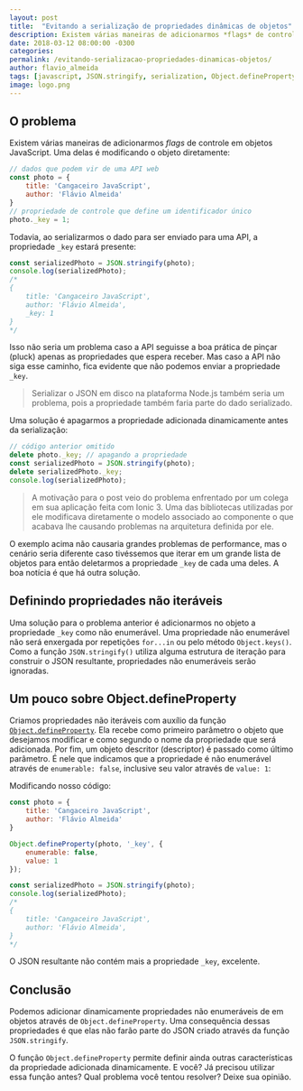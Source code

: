 ```yaml
---
layout: post
title:  "Evitando a serialização de propriedades dinâmicas de objetos"
description: Existem várias maneiras de adicionarmos *flags* de controle em objetos JavaScript. Uma delas é modificando o objeto diretamente. Todavia, ao serializarmos os dados para serem enviados para uma API, a propriedade estará presente.
date: 2018-03-12 08:00:00 -0300
categories:
permalink: /evitando-serializacao-propriedades-dinamicas-objetos/
author: flavio_almeida
tags: [javascript, JSON.stringify, serialization, Object.defineProperty]
image: logo.png
---
```


## O problema

Existem várias maneiras de adicionarmos *flags* de controle em objetos JavaScript. Uma delas é modificando o objeto diretamente:

```javascript
// dados que podem vir de uma API web
const photo = {
    title: 'Cangaceiro JavaScript',
    author: 'Flávio Almeida'
}
// propriedade de controle que define um identificador único
photo._key = 1;
```

Todavia, ao serializarmos o dado para ser enviado para uma API, a propriedade `_key` estará presente:

```javascript
const serializedPhoto = JSON.stringify(photo);
console.log(serializedPhoto);
/* 
{
    title: 'Cangaceiro JavaScript', 
    author: 'Flávio Almeida', 
    _key: 1
}
*/
```
Isso não seria um problema caso a API seguisse a boa prática de pinçar (pluck) apenas as propriedades que espera receber. Mas caso a API não siga esse caminho, fica evidente que não podemos enviar a propriedade `_key`. 

>Serializar o JSON em disco na plataforma Node.js também seria um problema, pois a propriedade também faria parte do dado serializado. 

Uma solução é apagarmos a propriedade adicionada dinamicamente antes da serialização:

```javascript
// código anterior omitido
delete photo._key; // apagando a propriedade
const serializedPhoto = JSON.stringify(photo);
delete serializedPhoto._key;
console.log(serializedPhoto);
```

>A motivação para o post veio do problema enfrentado por um colega em sua aplicação feita com Ionic 3. Uma das bibliotecas utilizadas por ele modificava diretamente o modelo associado ao componente o que acabava lhe causando problemas na arquitetura definida por ele.

O exemplo acima não causaria grandes problemas de performance, mas o cenário seria diferente caso tivéssemos que iterar em um grande lista de objetos para então deletarmos a propriedade `_key` de cada uma deles. A boa notícia é que há outra solução.

## Definindo propriedades não iteráveis

Uma solução para o problema anterior é adicionarmos no objeto a propriedade `_key` como não enumerável. Uma propriedade não enumerável não será enxergada por repetições `for...in` ou pelo método `Object.keys()`. Como a função `JSON.stringify()` utiliza alguma estrutura de iteração para construir o JSON resultante, propriedades não enumeráveis serão ignoradas.


## Um pouco sobre Object.defineProperty

Criamos propriedades não iteráveis com auxílio da função <a href="https://developer.mozilla.org/pt-BR/docs/Web/JavaScript/Reference/Global_Objects/Object/defineProperty" target="_blank">`Object.defineProperty`</a>. Ela recebe como primeiro parâmetro o objeto que desejamos modificar e como segundo o nome da propriedade que será adicionada. Por fim, um objeto descritor (descriptor) é passado como último parâmetro. É nele que indicamos que a propriedade é não enumerável através de `enumerable: false`, inclusive seu valor através de `value: 1`:

Modificando nosso código:

```javascript
const photo = {
    title: 'Cangaceiro JavaScript',
    author: 'Flávio Almeida'
}

Object.defineProperty(photo, '_key', { 
    enumerable: false, 
    value: 1
});

const serializedPhoto = JSON.stringify(photo);
console.log(serializedPhoto);
/* 
{
    title: 'Cangaceiro JavaScript', 
    author: 'Flávio Almeida', 
}
*/
```
O JSON resultante não contém mais a propriedade `_key`, excelente.

## Conclusão 

Podemos adicionar dinamicamente propriedades não enumeráveis de em objetos através de `Object.defineProperty`. Uma consequência dessas propriedades é que elas não farão parte do JSON criado através da função `JSON.stringify`. 

O função `Object.defineProperty` permite definir ainda outras características da propriedade adicionada dinamicamente. E você? Já precisou utilizar essa função antes? Qual problema você tentou resolver? Deixe sua opinião.